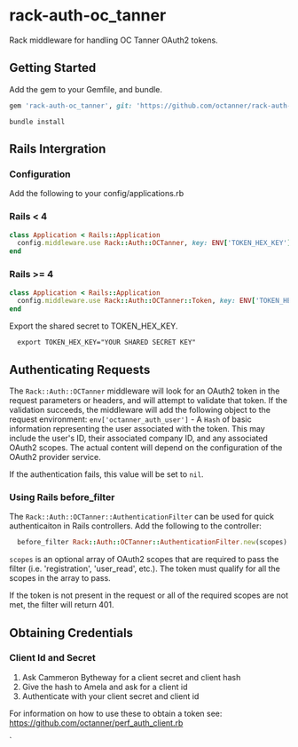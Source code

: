 # rack-auth-oc_tanner

Rack middleware for handling OC Tanner OAuth2 tokens.

## Getting Started

Add the gem to your Gemfile, and bundle.

```ruby
gem 'rack-auth-oc_tanner', git: 'https://github.com/octanner/rack-auth-oc_tanner.git'
```

```
bundle install
```

## Rails Intergration

### Configuration

Add the following to your config/applications.rb

### Rails < 4
```ruby
class Application < Rails::Application
  config.middleware.use Rack::Auth::OCTanner, key: ENV['TOKEN_HEX_KEY']
end
```
### Rails >= 4

```ruby
class Application < Rails::Application
  config.middleware.use Rack::Auth::OCTanner::Token, key: ENV['TOKEN_HEX_KEY']
end
```

Export the shared secret to TOKEN_HEX_KEY.

```
  export TOKEN_HEX_KEY="YOUR SHARED SECRET KEY"
```

## Authenticating Requests

The `Rack::Auth::OCTanner` middleware will look for an OAuth2 token in the
request parameters or headers, and will attempt to validate that token.  If the
validation succeeds, the middleware will add the following object to the
request environment: `env['octanner_auth_user']` - A `Hash` of basic
information representing the user associated with the token.  This may include
the user's ID, their associated company ID, and any associated OAuth2 scopes.
The actual content will depend on the configuration of the OAuth2 provider
service.

If the authentication fails, this value will be set to `nil`.

### Using Rails before_filter

The `Rack::Auth::OCTanner::AuthenticationFilter` can be used for quick
authenticaiton in Rails controllers.  Add the following to the controller:

```ruby
  before_filter Rack::Auth::OCTanner::AuthenticationFilter.new(scopes)
```

`scopes` is an optional array of OAuth2 scopes that are required to pass the
filter (i.e. 'registration', 'user_read', etc.).  The token must qualify for
all the scopes in the array to pass.

If the token is not present in the request or all of the required scopes are
not met, the filter will return 401.

## Obtaining Credentials

### Client Id and Secret

1. Ask Cammeron Bytheway for a client secret and client hash
2. Give the hash to Amela and ask for a client id
3. Authenticate with your client secret and client id

For information on how to use these to obtain a token see:
https://github.com/octanner/perf_auth_client.rb

`
